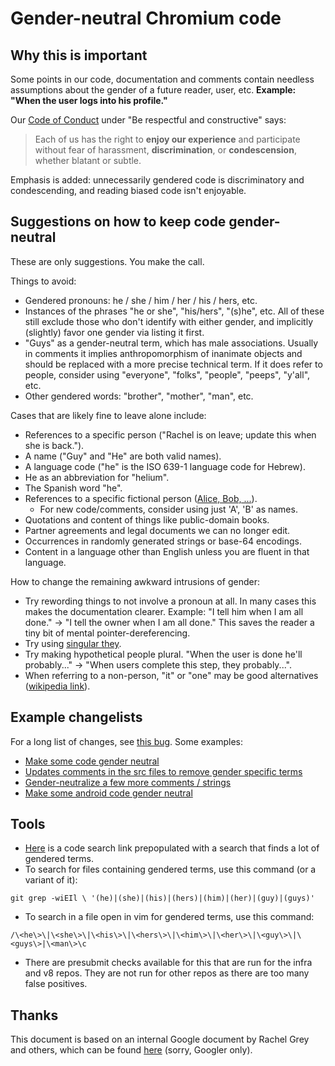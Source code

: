 # Gender-neutral Chromium code

## Why this is important

Some points in our code, documentation and comments contain needless assumptions
about the gender of a future reader, user, etc. __Example: "When the user logs
into his profile."__

Our [Code of Conduct](https://www.chromium.org/conduct) under "Be respectful and
constructive" says:

> Each of us has the right to __enjoy our experience__ and participate without
> fear of harassment, __discrimination__, or __condescension__, whether blatant
> or subtle.

Emphasis is added: unnecessarily gendered code is discriminatory and
condescending, and reading biased code isn't enjoyable.

## Suggestions on how to keep code gender-neutral

These are only suggestions. You make the call. 

Things to avoid:

* Gendered pronouns: he / she / him / her / his / hers, etc.
* Instances of the phrases "he or she", "his/hers", "(s)he", etc. All of these
  still exclude those who don't identify with either gender, and implicitly
  (slightly) favor one gender via listing it first.
* "Guys" as a gender-neutral term, which has male associations. Usually in
  comments it implies anthropomorphism of inanimate objects and should be
  replaced with a more precise technical term. If it does refer to people,
  consider using "everyone", "folks", "people", "peeps", "y'all", etc.
* Other gendered words: "brother", "mother", "man", etc.

Cases that are likely fine to leave alone include:

* References to a specific person ("Rachel is on leave; update this when she is
  back.").
* A name ("Guy" and "He" are both valid names).
* A language code ("he" is the ISO 639-1 language code for Hebrew).
* He as an abbreviation for "helium".
* The Spanish word "he".
* References to a specific fictional person ([Alice, Bob, ...](http://en.wikipedia.org/wiki/Alice_and_Bob)).
  * For new code/comments, consider using just 'A', 'B' as names.
* Quotations and content of things like public-domain books.
* Partner agreements and legal documents we can no longer edit.
* Occurrences in randomly generated strings or base-64 encodings.
* Content in a language other than English unless you are fluent in that
  language.

How to change the remaining awkward intrusions of gender:

* Try rewording things to not involve a pronoun at all. In many cases this makes
  the documentation clearer. Example: "I tell him when I am all done." → "I tell
  the owner when I am all done." This saves the reader a tiny bit of mental
  pointer-dereferencing.
* Try using [singular they](https://en.wikipedia.org/wiki/Singular_they).
* Try making hypothetical people plural. "When the user is done he'll
  probably..."
→ "When users complete this step, they probably...".
* When referring to a non-person, "it" or "one" may be good alternatives ([wikipedia link](http://wikipedia.org/wiki/Gender-specific_and_gender-neutral_pronouns#It_and_one_as_gender-neutral_pronouns)).

## Example changelists

For a long list of changes, see [this bug](https://crbug.com/542537). Some
examples:

* [Make some code gender neutral](https://crrev.com/e3496e19094cf7e711508fe69b197aa13725c790)
* [Updates comments in the src files to remove gender specific terms](https://crrev.com/5b9d52e8a6ec9c11a675bae21c7d1b0448689fb6)
* [Gender-neutralize a few more comments / strings](https://crrev.com/993006d919c7b0d3e2309041c1e45b8d7fc7ff0e)
* [Make some android code gender neutral](https://crrev.com/93d83ac96c3d1c27be9ea7e842b25b3dded2550b)

## Tools

* [Here](https://cs.chromium.org/search/?q=%28%5E%7C%5Cs%7C%5C%28%7C%5C%5B%29%28%5BHh%5De%7C%5BSs%5Dhe%7C%5BHh%5Dis%7C%5BHh%5Ders?%7C%5BHh%5Dim%7C%5BHh%5Der%7C%5BGg%5Duys?%29%5Cb&sq=package:chromium&type=cs)
  is a code search link prepopulated with a search that finds a lot of gendered
  terms.
* To search for files containing gendered terms, use this command (or a variant
  of it):
```
git grep -wiEIl \ '(he)|(she)|(his)|(hers)|(him)|(her)|(guy)|(guys)'
```
* To search in a file open in vim for gendered terms, use this command:
```
/\<he\>\|\<she\>\|\<his\>\|\<hers\>\|\<him\>\|\<her\>\|\<guy\>\|\<guys\>|\<man\>\c
```
* There are presubmit checks available for this that are run for the infra and
  v8 repos. They are not run for other repos as there are too many false
  positives.

## Thanks

This document is based on an internal Google document by Rachel Grey and others,
which can be found [here](https://goto.google.com/gender-neutral-code) (sorry,
Googler only).
